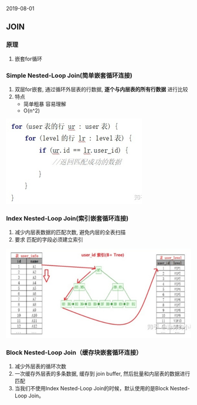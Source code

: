 2019-08-01

## JOIN

### 原理
1. 嵌套for循环

### Simple Nested-Loop Join(简单嵌套循环连接)
1. 双层for嵌套, 通过循环外层表的行数据, **逐个与内层表的所有行数据** 进行比较
2. 特点
    - 简单粗暴 容易理解
    - O(n^2)

![](1.png)


### Index Nested-Loop Join(索引嵌套循环连接)
1. 减少内层表数据的匹配次数, 避免内层的全表扫描
2. 要求 匹配的字段必须建立索引

![](2.png)

### Block Nested-Loop Join（缓存块嵌套循环连接）
1. 减少外层表的循环次数
2. 一次缓存外层表的多条数据, 缓存到 join buffer, 然后批量和内层表的数据进行匹配
3. 当我们不使用Index Nested-Loop Join的时候，默认使用的是Block Nested-Loop Join。

